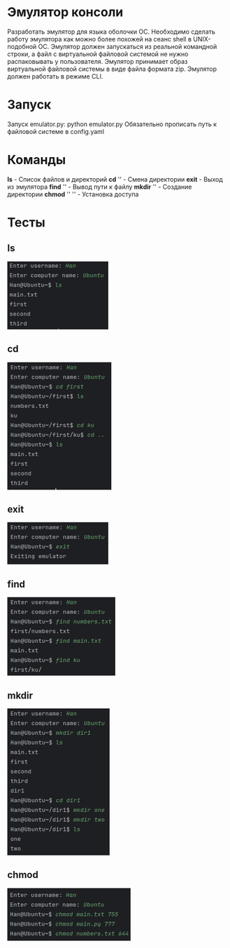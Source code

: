 # Эмулятор консоли
Разработать эмулятор для языка оболочки ОС. Необходимо сделать работу
эмулятора как можно более похожей на сеанс shell в UNIX-подобной ОС.
Эмулятор должен запускаться из реальной командной строки, а файл с
виртуальной файловой системой не нужно распаковывать у пользователя.
Эмулятор принимает образ виртуальной файловой системы в виде файла формата
zip. Эмулятор должен работать в режиме CLI.

# Запуск
Запуск emulator.py: python emulator.py
Обязательно прописать путь к файловой системе в config.yaml

# Команды
**ls** - Список файлов и директорий
**cd** '<path>' - Смена директории
**exit** - Выход из эмулятора
**find** '<file>' - Вывод пути к файлу
**mkdir** '<name>' - Создание директории
**chmod** '<file>' '<number>' - Установка доступа

# Тесты
## ls
![](https://github.com/Rapira16/config/blob/main/Домашнее%20задание%201/ls.png)
## cd
![](https://github.com/Rapira16/config/blob/main/Домашнее%20задание%201/cd.png)
## exit
![](https://github.com/Rapira16/config/blob/main/Домашнее%20задание%201/exit.png)
## find
![](https://github.com/Rapira16/config/blob/main/Домашнее%20задание%201/find.png)
## mkdir
![](https://github.com/Rapira16/config/blob/main/Домашнее%20задание%201/mkdir.png)
## chmod
![](https://github.com/Rapira16/config/blob/main/Домашнее%20задание%201/chmod.png)
